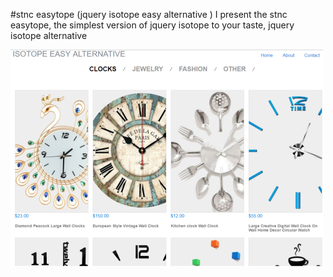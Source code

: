 #stnc easytope (jquery isotope easy alternative )
I present the stnc easytope, the simplest version of jquery isotope to your taste, jquery isotope alternative 

<img src="https://github.com/stnc/isotope-easy-alternative/blob/master/tumblr_inline_oaxso0zOLf1tyldvk_500.png?raw=true">


